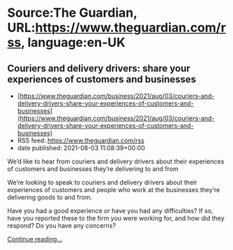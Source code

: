 # Source:The Guardian, URL:https://www.theguardian.com/rss, language:en-UK

## Couriers and delivery drivers: share your experiences of customers and businesses
 - [https://www.theguardian.com/business/2021/aug/03/couriers-and-delivery-drivers-share-your-experiences-of-customers-and-businesses](https://www.theguardian.com/business/2021/aug/03/couriers-and-delivery-drivers-share-your-experiences-of-customers-and-businesses)
 - RSS feed: https://www.theguardian.com/rss
 - date published: 2021-08-03 11:08:39+00:00

<p>We’d like to hear from couriers and delivery drivers about their experiences of customers and businesses they’re delivering to and from</p><p>We’re looking to speak to couriers and delivery drivers about their experiences of customers and people who work at the businesses they’re delivering goods to and from.</p><p>Have you had a good experience or have you had any difficulties? If so, have you reported these to the firm you were working for, and how did they respond? Do you have any concerns?</p> <a href="https://www.theguardian.com/business/2021/aug/03/couriers-and-delivery-drivers-share-your-experiences-of-customers-and-businesses">Continue reading...</a>

